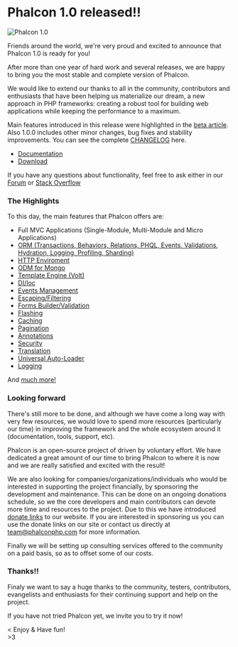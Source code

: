<!--
slug: phalcon-1-0-released
date: Thu Mar 21 2013 11:36:00 GMT-0400 (EDT)
tags: php, mvc, frameworks
title: Phalcon 1.0 released!!
id: 45916328008
link: http://blog.phalconphp.com/post/45916328008/phalcon-1-0-released
raw: {"blog_name":"phalconphp","id":45916328008,"post_url":"http://blog.phalconphp.com/post/45916328008/phalcon-1-0-released","slug":"phalcon-1-0-released","type":"text","date":"2013-03-21 15:36:00 GMT","timestamp":1363880160,"state":"published","format":"html","reblog_key":"44CszV6e","tags":["php","mvc","frameworks"],"short_url":"http://tmblr.co/Z6Pumvgmqv18","highlighted":[],"note_count":4,"title":"Phalcon 1.0 released!!","body":"<div><img alt=\"Phalcon 1.0\" src=\"http://static.phalconphp.com/blog/img/phalcon-php-logo.png\"/></div>\n<p>Friends around the world, we&rsquo;re very proud and excited to announce that Phalcon 1.0 is ready for you!</p>\n<p>After more than one year of hard work and several releases, we are happy to bring you the most stable and complete version of Phalcon.</p>\n<p>We would like to extend our thanks to all in the community, contributors and enthusiasts that have been helping us materialize our dream, a new approach in PHP frameworks: creating a robust tool for building web applications while keeping the performance to a maximum.</p>\n<p>Main features introduced in this release were highlighted in the <a href=\"http://blog.phalconphp.com/post/44715359754/phalcon-1-0-0-beta-released\">beta article</a>. Also 1.0.0 includes other minor changes, bug fixes and stability improvements. You can see the complete <a href=\"https://github.com/phalcon/cphalcon/blob/1.0.0/CHANGELOG\">CHANGELOG</a> here.</p>\n<ul><li><a href=\"http://docs.phalconphp.com/en/latest/\">Documentation</a></li>\n<li><a href=\"http://phalconphp.com/download\">Download</a></li>\n</ul><p>If you have any questions about functionality, feel free to ask either in our <a href=\"http://forum.phalconphp.com\">Forum</a> or <a href=\"http://stackoverflow.com/questions/tagged/phalcon\">Stack Overflow</a></p>\n<h3>The Highlights</h3>\n<p>To this day, the main features that Phalcon offers are:</p>\n<ul><li>Full MVC Applications (Single-Module, Multi-Module and Micro Applications)</li>\n<li><a href=\"http://docs.phalconphp.com/en/latest/reference/models.html\">ORM (Transactions, Behaviors, Relations, PHQL, Events, Validations, Hydration, Logging, Profiling, Sharding)</a></li>\n<li><a href=\"http://docs.phalconphp.com/en/latest/reference/response.html\">HTTP Enviroment</a></li>\n<li><a href=\"http://docs.phalconphp.com/en/latest/reference/odm.html\">ODM for Mongo</a></li>\n<li><a href=\"http://docs.phalconphp.com/en/latest/reference/volt.html\">Template Engine (Volt)</a></li>\n<li><a href=\"http://docs.phalconphp.com/en/latest/reference/di.html\">DI/Ioc</a></li>\n<li><a href=\"http://docs.phalconphp.com/en/latest/reference/events.html\">Events Management</a></li>\n<li><a href=\"http://docs.phalconphp.com/en/latest/reference/escaper.html\">Escaping/Filtering</a></li>\n<li><a href=\"http://docs.phalconphp.com/en/latest/reference/forms.html\">Forms Builder/Validation</a></li>\n<li><a href=\"http://docs.phalconphp.com/en/latest/reference/flash.html\">Flashing</a></li>\n<li><a href=\"http://docs.phalconphp.com/en/latest/reference/cache.html\">Caching</a></li>\n<li><a href=\"http://docs.phalconphp.com/en/latest/reference/pagination.html\">Pagination</a></li>\n<li><a href=\"http://docs.phalconphp.com/en/latest/reference/annotations.html\">Annotations</a></li>\n<li><a href=\"http://docs.phalconphp.com/en/latest/reference/security.html\">Security</a></li>\n<li><a href=\"http://docs.phalconphp.com/en/latest/reference/translate.html\">Translation</a></li>\n<li><a href=\"http://docs.phalconphp.com/en/latest/reference/loader.html\">Universal Auto-Loader</a></li>\n<li><a href=\"http://docs.phalconphp.com/en/latest/reference/logging.html\">Logging</a></li>\n</ul><p>And <a href=\"http://docs.phalconphp.com/en/latest/index.html\">much more!</a></p>\n<h3>Looking forward</h3>\n<p>There&rsquo;s still more to be done, and although we have come a long way with very few resources, we would love to spend more resources (particularly our time) in improving the framework and the whole ecosystem around it (documentation, tools, support, etc).</p>\n<p>Phalcon is an open-source project of driven by voluntary effort. We have dedicated a great amount of our time to bring Phalcon to where it is now and we are really satisfied and excited with the result!</p>\n<p>We are also looking for companies/organizations/individuals who would be interested in supporting the project financially, by sponsoring the development and maintenance. This can be done on an ongoing donations schedule, so we the core developers and main contributors can devote more time and resources to the project. Due to this we have introduced <a href=\"http://phalconphp.com\">donate links</a> to our website. If you are interested in sponsoring us you can use the donate links on our site or contact us directly at <a href=\"denied:denied:denied:denied:mail:team@phalconphp.com\">team@phalconphp.com</a> for more information.</p>\n<p>Finally we will be setting up consulting services offered to the community on a paid basis, so as to offset some of our costs.</p>\n<h3>Thanks!!</h3>\n<p>Finaly we want to say a huge thanks to the community, testers, contributors, evangelists and enthusiasts for their continuing support and help on the project.</p>\n<p>If you have not tried Phalcon yet, we invite you to try it now!</p>\n<p>&lt; Enjoy &amp; Have fun!<br/>&gt;3</p>","reblog":{"tree_html":"","comment":"<div><img alt=\"Phalcon 1.0\" src=\"http://static.phalconphp.com/blog/img/phalcon-php-logo.png\"></div>\n<p>Friends around the world, we&rsquo;re very proud and excited to announce that Phalcon 1.0 is ready for you!</p>\n<p>After more than one year of hard work and several releases, we are happy to bring you the most stable and complete version of Phalcon.</p>\n<p>We would like to extend our thanks to all in the community, contributors and enthusiasts that have been helping us materialize our dream, a new approach in PHP frameworks: creating a robust tool for building web applications while keeping the performance to a maximum.</p>\n<p>Main features introduced in this release were highlighted in the <a href=\"http://blog.phalconphp.com/post/44715359754/phalcon-1-0-0-beta-released\">beta article</a>. Also 1.0.0 includes other minor changes, bug fixes and stability improvements. You can see the complete <a href=\"https://github.com/phalcon/cphalcon/blob/1.0.0/CHANGELOG\">CHANGELOG</a> here.</p>\n<ul><li><a href=\"http://docs.phalconphp.com/en/latest/\">Documentation</a></li>\n<li><a href=\"http://phalconphp.com/download\">Download</a></li>\n</ul><p>If you have any questions about functionality, feel free to ask either in our <a href=\"http://forum.phalconphp.com\">Forum</a> or <a href=\"http://stackoverflow.com/questions/tagged/phalcon\">Stack Overflow</a></p>\n<h3>The Highlights</h3>\n<p>To this day, the main features that Phalcon offers are:</p>\n<ul><li>Full MVC Applications (Single-Module, Multi-Module and Micro Applications)</li>\n<li><a href=\"http://docs.phalconphp.com/en/latest/reference/models.html\">ORM (Transactions, Behaviors, Relations, PHQL, Events, Validations, Hydration, Logging, Profiling, Sharding)</a></li>\n<li><a href=\"http://docs.phalconphp.com/en/latest/reference/response.html\">HTTP Enviroment</a></li>\n<li><a href=\"http://docs.phalconphp.com/en/latest/reference/odm.html\">ODM for Mongo</a></li>\n<li><a href=\"http://docs.phalconphp.com/en/latest/reference/volt.html\">Template Engine (Volt)</a></li>\n<li><a href=\"http://docs.phalconphp.com/en/latest/reference/di.html\">DI/Ioc</a></li>\n<li><a href=\"http://docs.phalconphp.com/en/latest/reference/events.html\">Events Management</a></li>\n<li><a href=\"http://docs.phalconphp.com/en/latest/reference/escaper.html\">Escaping/Filtering</a></li>\n<li><a href=\"http://docs.phalconphp.com/en/latest/reference/forms.html\">Forms Builder/Validation</a></li>\n<li><a href=\"http://docs.phalconphp.com/en/latest/reference/flash.html\">Flashing</a></li>\n<li><a href=\"http://docs.phalconphp.com/en/latest/reference/cache.html\">Caching</a></li>\n<li><a href=\"http://docs.phalconphp.com/en/latest/reference/pagination.html\">Pagination</a></li>\n<li><a href=\"http://docs.phalconphp.com/en/latest/reference/annotations.html\">Annotations</a></li>\n<li><a href=\"http://docs.phalconphp.com/en/latest/reference/security.html\">Security</a></li>\n<li><a href=\"http://docs.phalconphp.com/en/latest/reference/translate.html\">Translation</a></li>\n<li><a href=\"http://docs.phalconphp.com/en/latest/reference/loader.html\">Universal Auto-Loader</a></li>\n<li><a href=\"http://docs.phalconphp.com/en/latest/reference/logging.html\">Logging</a></li>\n</ul><p>And <a href=\"http://docs.phalconphp.com/en/latest/index.html\">much more!</a></p>\n<h3>Looking forward</h3>\n<p>There&rsquo;s still more to be done, and although we have come a long way with very few resources, we would love to spend more resources (particularly our time) in improving the framework and the whole ecosystem around it (documentation, tools, support, etc).</p>\n<p>Phalcon is an open-source project of driven by voluntary effort. We have dedicated a great amount of our time to bring Phalcon to where it is now and we are really satisfied and excited with the result!</p>\n<p>We are also looking for companies/organizations/individuals who would be interested in supporting the project financially, by sponsoring the development and maintenance. This can be done on an ongoing donations schedule, so we the core developers and main contributors can devote more time and resources to the project. Due to this we have introduced <a href=\"http://phalconphp.com\">donate links</a> to our website. If you are interested in sponsoring us you can use the donate links on our site or contact us directly at <a href=\"denied:denied:denied:denied:mail:team@phalconphp.com\">team@phalconphp.com</a> for more information.</p>\n<p>Finally we will be setting up consulting services offered to the community on a paid basis, so as to offset some of our costs.</p>\n<h3>Thanks!!</h3>\n<p>Finaly we want to say a huge thanks to the community, testers, contributors, evangelists and enthusiasts for their continuing support and help on the project.</p>\n<p>If you have not tried Phalcon yet, we invite you to try it now!</p>\n<p>&lt; Enjoy &amp; Have fun!<br>&gt;3</p>"},"trail":[{"blog":{"name":"phalconphp","theme":{"header_full_width":1117,"header_full_height":426,"header_focus_width":758,"header_focus_height":426,"avatar_shape":"square","background_color":"#FAFAFA","body_font":"Helvetica Neue","header_bounds":"0,937,426,179","header_image":"http://static.tumblr.com/be2b0380984b972b47699d457f4c0ffb/ivjir8a/815nn0qo7/tumblr_static_28z87js742xwowwo0kco04ogs.jpg","header_image_focused":"http://static.tumblr.com/be2b0380984b972b47699d457f4c0ffb/ivjir8a/laHnn0qo9/tumblr_static_tumblr_static_28z87js742xwowwo0kco04ogs_focused_v3.jpg","header_image_scaled":"http://static.tumblr.com/be2b0380984b972b47699d457f4c0ffb/ivjir8a/815nn0qo7/tumblr_static_28z87js742xwowwo0kco04ogs_2048_v2.jpg","header_stretch":true,"link_color":"#529ECC","show_avatar":true,"show_description":true,"show_header_image":true,"show_title":true,"title_color":"#444444","title_font":"Gibson","title_font_weight":"bold"}},"post":{"id":"45916328008"},"content":"<div><img alt=\"Phalcon 1.0\" src=\"http://static.phalconphp.com/blog/img/phalcon-php-logo.png\"></div>\n<p>Friends around the world, we're very proud and excited to announce that Phalcon 1.0 is ready for you!</p>\n<p>After more than one year of hard work and several releases, we are happy to bring you the most stable and complete version of Phalcon.</p>\n<p>We would like to extend our thanks to all in the community, contributors and enthusiasts that have been helping us materialize our dream, a new approach in PHP frameworks: creating a robust tool for building web applications while keeping the performance to a maximum.</p>\n<p>Main features introduced in this release were highlighted in the <a href=\"http://blog.phalconphp.com/post/44715359754/phalcon-1-0-0-beta-released\">beta article</a>. Also 1.0.0 includes other minor changes, bug fixes and stability improvements. You can see the complete <a href=\"https://github.com/phalcon/cphalcon/blob/1.0.0/CHANGELOG\">CHANGELOG</a> here.</p>\n<ul><li><a href=\"http://docs.phalconphp.com/en/latest/\">Documentation</a></li>\n<li><a href=\"http://phalconphp.com/download\">Download</a></li>\n</ul><p>If you have any questions about functionality, feel free to ask either in our <a href=\"http://forum.phalconphp.com\">Forum</a> or <a href=\"http://stackoverflow.com/questions/tagged/phalcon\">Stack Overflow</a></p>\n<h3>The Highlights</h3>\n<p>To this day, the main features that Phalcon offers are:</p>\n<ul><li>Full MVC Applications (Single-Module, Multi-Module and Micro Applications)</li>\n<li><a href=\"http://docs.phalconphp.com/en/latest/reference/models.html\">ORM (Transactions, Behaviors, Relations, PHQL, Events, Validations, Hydration, Logging, Profiling, Sharding)</a></li>\n<li><a href=\"http://docs.phalconphp.com/en/latest/reference/response.html\">HTTP Enviroment</a></li>\n<li><a href=\"http://docs.phalconphp.com/en/latest/reference/odm.html\">ODM for Mongo</a></li>\n<li><a href=\"http://docs.phalconphp.com/en/latest/reference/volt.html\">Template Engine (Volt)</a></li>\n<li><a href=\"http://docs.phalconphp.com/en/latest/reference/di.html\">DI/Ioc</a></li>\n<li><a href=\"http://docs.phalconphp.com/en/latest/reference/events.html\">Events Management</a></li>\n<li><a href=\"http://docs.phalconphp.com/en/latest/reference/escaper.html\">Escaping/Filtering</a></li>\n<li><a href=\"http://docs.phalconphp.com/en/latest/reference/forms.html\">Forms Builder/Validation</a></li>\n<li><a href=\"http://docs.phalconphp.com/en/latest/reference/flash.html\">Flashing</a></li>\n<li><a href=\"http://docs.phalconphp.com/en/latest/reference/cache.html\">Caching</a></li>\n<li><a href=\"http://docs.phalconphp.com/en/latest/reference/pagination.html\">Pagination</a></li>\n<li><a href=\"http://docs.phalconphp.com/en/latest/reference/annotations.html\">Annotations</a></li>\n<li><a href=\"http://docs.phalconphp.com/en/latest/reference/security.html\">Security</a></li>\n<li><a href=\"http://docs.phalconphp.com/en/latest/reference/translate.html\">Translation</a></li>\n<li><a href=\"http://docs.phalconphp.com/en/latest/reference/loader.html\">Universal Auto-Loader</a></li>\n<li><a href=\"http://docs.phalconphp.com/en/latest/reference/logging.html\">Logging</a></li>\n</ul><p>And <a href=\"http://docs.phalconphp.com/en/latest/index.html\">much more!</a></p>\n<h3>Looking forward</h3>\n<p>There's still more to be done, and although we have come a long way with very few resources, we would love to spend more resources (particularly our time) in improving the framework and the whole ecosystem around it (documentation, tools, support, etc).</p>\n<p>Phalcon is an open-source project of driven by voluntary effort. We have dedicated a great amount of our time to bring Phalcon to where it is now and we are really satisfied and excited with the result!</p>\n<p>We are also looking for companies/organizations/individuals who would be interested in supporting the project financially, by sponsoring the development and maintenance. This can be done on an ongoing donations schedule, so we the core developers and main contributors can devote more time and resources to the project. Due to this we have introduced <a href=\"http://phalconphp.com\">donate links</a> to our website. If you are interested in sponsoring us you can use the donate links on our site or contact us directly at <a href=\"denied:denied:denied:denied:mail:team@phalconphp.com\">team@phalconphp.com</a> for more information.</p>\n<p>Finally we will be setting up consulting services offered to the community on a paid basis, so as to offset some of our costs.</p>\n<h3>Thanks!!</h3>\n<p>Finaly we want to say a huge thanks to the community, testers, contributors, evangelists and enthusiasts for their continuing support and help on the project.</p>\n<p>If you have not tried Phalcon yet, we invite you to try it now!</p>\n<p>< Enjoy & Have fun!<br>>3</p>","content_raw":"<div><img alt=\"Phalcon 1.0\" src=\"http://static.phalconphp.com/blog/img/phalcon-php-logo.png\"></div>\r\n<p>Friends around the world, we're very proud and excited to announce that Phalcon 1.0 is ready for you!</p>\r\n<p>After more than one year of hard work and several releases, we are happy to bring you the most stable and complete version of Phalcon.</p>\r\n<p>We would like to extend our thanks to all in the community, contributors and enthusiasts that have been helping us materialize our dream, a new approach in PHP frameworks: creating a robust tool for building web applications while keeping the performance to a maximum.</p>\r\n<p>Main features introduced in this release were highlighted in the <a href=\"http://blog.phalconphp.com/post/44715359754/phalcon-1-0-0-beta-released\">beta article</a>. Also 1.0.0 includes other minor changes, bug fixes and stability improvements. You can see the complete <a href=\"https://github.com/phalcon/cphalcon/blob/1.0.0/CHANGELOG\">CHANGELOG</a> here.</p>\r\n<ul><li><a href=\"http://docs.phalconphp.com/en/latest/\">Documentation</a></li>\r\n<li><a href=\"http://phalconphp.com/download\">Download</a></li>\r\n</ul><p>If you have any questions about functionality, feel free to ask either in our <a href=\"http://forum.phalconphp.com\">Forum</a> or <a href=\"http://stackoverflow.com/questions/tagged/phalcon\">Stack Overflow</a></p>\r\n<h3>The Highlights</h3>\r\n<p>To this day, the main features that Phalcon offers are:</p>\r\n<ul><li>Full MVC Applications (Single-Module, Multi-Module and Micro Applications)</li>\r\n<li><a href=\"http://docs.phalconphp.com/en/latest/reference/models.html\">ORM (Transactions, Behaviors, Relations, PHQL, Events, Validations, Hydration, Logging, Profiling, Sharding)</a></li>\r\n<li><a href=\"http://docs.phalconphp.com/en/latest/reference/response.html\">HTTP Enviroment</a></li>\r\n<li><a href=\"http://docs.phalconphp.com/en/latest/reference/odm.html\">ODM for Mongo</a></li>\r\n<li><a href=\"http://docs.phalconphp.com/en/latest/reference/volt.html\">Template Engine (Volt)</a></li>\r\n<li><a href=\"http://docs.phalconphp.com/en/latest/reference/di.html\">DI/Ioc</a></li>\r\n<li><a href=\"http://docs.phalconphp.com/en/latest/reference/events.html\">Events Management</a></li>\r\n<li><a href=\"http://docs.phalconphp.com/en/latest/reference/escaper.html\">Escaping/Filtering</a></li>\r\n<li><a href=\"http://docs.phalconphp.com/en/latest/reference/forms.html\">Forms Builder/Validation</a></li>\r\n<li><a href=\"http://docs.phalconphp.com/en/latest/reference/flash.html\">Flashing</a></li>\r\n<li><a href=\"http://docs.phalconphp.com/en/latest/reference/cache.html\">Caching</a></li>\r\n<li><a href=\"http://docs.phalconphp.com/en/latest/reference/pagination.html\">Pagination</a></li>\r\n<li><a href=\"http://docs.phalconphp.com/en/latest/reference/annotations.html\">Annotations</a></li>\r\n<li><a href=\"http://docs.phalconphp.com/en/latest/reference/security.html\">Security</a></li>\r\n<li><a href=\"http://docs.phalconphp.com/en/latest/reference/translate.html\">Translation</a></li>\r\n<li><a href=\"http://docs.phalconphp.com/en/latest/reference/loader.html\">Universal Auto-Loader</a></li>\r\n<li><a href=\"http://docs.phalconphp.com/en/latest/reference/logging.html\">Logging</a></li>\r\n</ul><p>And <a href=\"http://docs.phalconphp.com/en/latest/index.html\">much more!</a></p>\r\n<h3>Looking forward</h3>\r\n<p>There's still more to be done, and although we have come a long way with very few resources, we would love to spend more resources (particularly our time) in improving the framework and the whole ecosystem around it (documentation, tools, support, etc).</p>\r\n<p>Phalcon is an open-source project of driven by voluntary effort. We have dedicated a great amount of our time to bring Phalcon to where it is now and we are really satisfied and excited with the result!</p>\r\n<p>We are also looking for companies/organizations/individuals who would be interested in supporting the project financially, by sponsoring the development and maintenance. This can be done on an ongoing donations schedule, so we the core developers and main contributors can devote more time and resources to the project. Due to this we have introduced <a href=\"http://phalconphp.com\">donate links</a> to our website. If you are interested in sponsoring us you can use the donate links on our site or contact us directly at <a href=\"denied:denied:denied:denied:mail:team@phalconphp.com\">team@phalconphp.com</a> for more information.</p>\r\n<p>Finally we will be setting up consulting services offered to the community on a paid basis, so as to offset some of our costs.</p>\r\n<h3>Thanks!!</h3>\r\n<p>Finaly we want to say a huge thanks to the community, testers, contributors, evangelists and enthusiasts for their continuing support and help on the project.</p>\r\n<p>If you have not tried Phalcon yet, we invite you to try it now!</p>\r\n<p>&lt; Enjoy &amp; Have fun!<br>&gt;3</p>","is_current_item":true,"is_root_item":true}]}
publish: 2013-03-021
-->


Phalcon 1.0 released!!
======================

![Phalcon
1.0](http://static.phalconphp.com/blog/img/phalcon-php-logo.png)

Friends around the world, we're very proud and excited to announce that
Phalcon 1.0 is ready for you!

After more than one year of hard work and several releases, we are happy
to bring you the most stable and complete version of Phalcon.

We would like to extend our thanks to all in the community, contributors
and enthusiasts that have been helping us materialize our dream, a new
approach in PHP frameworks: creating a robust tool for building web
applications while keeping the performance to a maximum.

Main features introduced in this release were highlighted in the [beta
article](http://blog.phalconphp.com/post/44715359754/phalcon-1-0-0-beta-released).
Also 1.0.0 includes other minor changes, bug fixes and stability
improvements. You can see the complete
[CHANGELOG](https://github.com/phalcon/cphalcon/blob/1.0.0/CHANGELOG)
here.

-   [Documentation](http://docs.phalconphp.com/en/latest/)
-   [Download](http://phalconphp.com/download)

If you have any questions about functionality, feel free to ask either
in our [Forum](http://forum.phalconphp.com) or [Stack
Overflow](http://stackoverflow.com/questions/tagged/phalcon)

### The Highlights

To this day, the main features that Phalcon offers are:

-   Full MVC Applications (Single-Module, Multi-Module and Micro
    Applications)
-   [ORM (Transactions, Behaviors, Relations, PHQL, Events, Validations,
    Hydration, Logging, Profiling,
    Sharding)](http://docs.phalconphp.com/en/latest/reference/models.html)
-   [HTTP
    Enviroment](http://docs.phalconphp.com/en/latest/reference/response.html)
-   [ODM for
    Mongo](http://docs.phalconphp.com/en/latest/reference/odm.html)
-   [Template Engine
    (Volt)](http://docs.phalconphp.com/en/latest/reference/volt.html)
-   [DI/Ioc](http://docs.phalconphp.com/en/latest/reference/di.html)
-   [Events
    Management](http://docs.phalconphp.com/en/latest/reference/events.html)
-   [Escaping/Filtering](http://docs.phalconphp.com/en/latest/reference/escaper.html)
-   [Forms
    Builder/Validation](http://docs.phalconphp.com/en/latest/reference/forms.html)
-   [Flashing](http://docs.phalconphp.com/en/latest/reference/flash.html)
-   [Caching](http://docs.phalconphp.com/en/latest/reference/cache.html)
-   [Pagination](http://docs.phalconphp.com/en/latest/reference/pagination.html)
-   [Annotations](http://docs.phalconphp.com/en/latest/reference/annotations.html)
-   [Security](http://docs.phalconphp.com/en/latest/reference/security.html)
-   [Translation](http://docs.phalconphp.com/en/latest/reference/translate.html)
-   [Universal
    Auto-Loader](http://docs.phalconphp.com/en/latest/reference/loader.html)
-   [Logging](http://docs.phalconphp.com/en/latest/reference/logging.html)

And [much more!](http://docs.phalconphp.com/en/latest/index.html)

### Looking forward

There's still more to be done, and although we have come a long way with
very few resources, we would love to spend more resources (particularly
our time) in improving the framework and the whole ecosystem around it
(documentation, tools, support, etc).

Phalcon is an open-source project of driven by voluntary effort. We have
dedicated a great amount of our time to bring Phalcon to where it is now
and we are really satisfied and excited with the result!

We are also looking for companies/organizations/individuals who would be
interested in supporting the project financially, by sponsoring the
development and maintenance. This can be done on an ongoing donations
schedule, so we the core developers and main contributors can devote
more time and resources to the project. Due to this we have introduced
[donate links](http://phalconphp.com) to our website. If you are
interested in sponsoring us you can use the donate links on our site or
contact us directly at
[team@phalconphp.com](denied:denied:denied:denied:mail:team@phalconphp.com)
for more information.

Finally we will be setting up consulting services offered to the
community on a paid basis, so as to offset some of our costs.

### Thanks!!

Finaly we want to say a huge thanks to the community, testers,
contributors, evangelists and enthusiasts for their continuing support
and help on the project.

If you have not tried Phalcon yet, we invite you to try it now!

\< Enjoy & Have fun!\
\>3

